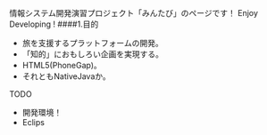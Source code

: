 

情報システム開発演習プロジェクト「みんたび」のページです！
Enjoy Developing !
####1.目的
* 旅を支援するプラットフォームの開発。
* 「知的」におもしろい企画を実現する。
* HTML5(PhoneGap)。
* それともNativeJavaか。

TODO
* 開発環境！
* Eclips

